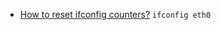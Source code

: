 
-  [How to reset ifconfig counters?](https://askubuntu.com/questions/348038/how-to-reset-ifconfig-counters)
`ifconfig eth0`
